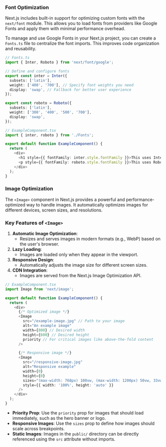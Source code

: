 ### Font Optimization

Next.js includes built-in support for optimizing custom fonts with the `next/font` module. This allows you to load fonts from providers like Google Fonts and apply them with minimal performance overhead. 

To manage and use Google Fonts in your Next.js project, you can create a `Fonts.ts` file to centralize the font imports. This improves code organization and reusability. 

```ts
// Fonts.ts
import { Inter, Roboto } from 'next/font/google';

// Define and configure fonts
export const inter = Inter({
  subsets: ['latin'],
  weight: ['400', '700'], // Specify font weights you need
  display: 'swap', // Fallback for better user experience
});

export const roboto = Roboto({
  subsets: ['latin'],
  weight: ['300', '400', '500', '700'],
  display: 'swap',
});
```

```ts
// ExampleComponent.tsx
import { inter, roboto } from './Fonts';

export default function ExampleComponent() {
  return (
    <div>
      <h1 style={{ fontFamily: inter.style.fontFamily }}>This uses Inter</h1>
      <p style={{ fontFamily: roboto.style.fontFamily }}>This uses Roboto</p>
    </div>
  );
}
```

### Image Optimization

The `<Image>` component in Next.js provides a powerful and performance-optimized way to handle images. It automatically optimizes images for different devices, screen sizes, and resolutions.

### Key Features of `<Image>`

1. **Automatic Image Optimization**:
    - Resizes and serves images in modern formats (e.g., WebP) based on the user's browser.
2. **Lazy Loading**:
    - Images are loaded only when they appear in the viewport.
3. **Responsive Design**:
    - Automatically adjusts the image size for different screen sizes.
4. **CDN Integration**:
    - Images are served from the Next.js Image Optimization API.

```ts
// ExampleComponent.tsx
import Image from 'next/image';

export default function ExampleComponent() {
  return (
    <div>
      {/* Optimized image */}
      <Image
        src="/example-image.jpg" // Path to your image
        alt="An example image"
        width={800} // Desired width
        height={600} // Desired height
        priority // For critical images like above-the-fold content
      />

      {/* Responsive image */}
      <Image
        src="/responsive-image.jpg"
        alt="Responsive example"
        width={0}
        height={0}
        sizes="(max-width: 768px) 100vw, (max-width: 1200px) 50vw, 33vw"
        style={{ width: '100%', height: 'auto' }}
      />
    </div>
  );
}
```

- **Priority Prop**: Use the `priority` prop for images that should load immediately, such as the hero banner or logo.
- **Responsive Images**: Use the `sizes` prop to define how images should scale across breakpoints.
- **Static Images**: Images in the `public/` directory can be directly referenced using the `src` attribute without imports.